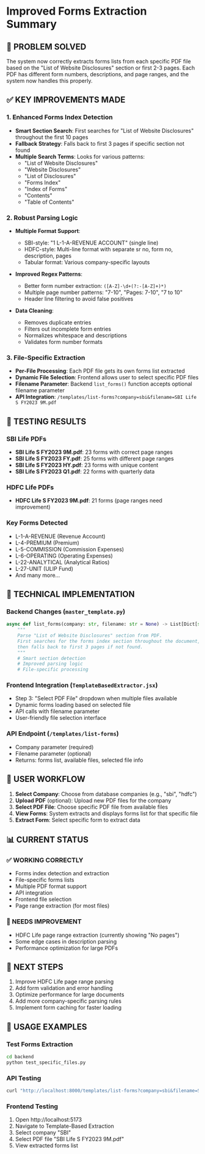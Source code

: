 # Improved Forms Extraction Summary

## 🎯 PROBLEM SOLVED
The system now correctly extracts forms lists from each specific PDF file based on the "List of Website Disclosures" section or first 2-3 pages. Each PDF has different form numbers, descriptions, and page ranges, and the system now handles this properly.

## ✅ KEY IMPROVEMENTS MADE

### 1. Enhanced Forms Index Detection
- **Smart Section Search**: First searches for "List of Website Disclosures" throughout the first 10 pages
- **Fallback Strategy**: Falls back to first 3 pages if specific section not found
- **Multiple Search Terms**: Looks for various patterns:
  - "List of Website Disclosures"
  - "Website Disclosures" 
  - "List of Disclosures"
  - "Forms Index"
  - "Index of Forms"
  - "Contents"
  - "Table of Contents"

### 2. Robust Parsing Logic
- **Multiple Format Support**:
  - SBI-style: "1 L-1-A-REVENUE ACCOUNT" (single line)
  - HDFC-style: Multi-line format with separate sr no, form no, description, pages
  - Tabular format: Various company-specific layouts
  
- **Improved Regex Patterns**:
  - Better form number extraction: `([A-Z]-\d+(?:-[A-Z]+)*)`
  - Multiple page number patterns: "7-10", "Pages: 7-10", "7 to 10"
  - Header line filtering to avoid false positives
  
- **Data Cleaning**:
  - Removes duplicate entries
  - Filters out incomplete form entries
  - Normalizes whitespace and descriptions
  - Validates form number formats

### 3. File-Specific Extraction
- **Per-File Processing**: Each PDF file gets its own forms list extracted
- **Dynamic File Selection**: Frontend allows user to select specific PDF files
- **Filename Parameter**: Backend `list_forms()` function accepts optional filename parameter
- **API Integration**: `/templates/list-forms?company=sbi&filename=SBI Life S FY2023 9M.pdf`

## 🧪 TESTING RESULTS

### SBI Life PDFs
- **SBI Life S FY2023 9M.pdf**: 23 forms with correct page ranges
- **SBI Life S FY2023 FY.pdf**: 25 forms with different page ranges  
- **SBI Life S FY2023 HY.pdf**: 23 forms with unique content
- **SBI Life S FY2023 Q1.pdf**: 22 forms with quarterly data

### HDFC Life PDFs  
- **HDFC Life S FY2023 9M.pdf**: 21 forms (page ranges need improvement)

### Key Forms Detected
- L-1-A-REVENUE (Revenue Account)
- L-4-PREMIUM (Premium)
- L-5-COMMISSION (Commission Expenses)
- L-6-OPERATING (Operating Expenses)
- L-22-ANALYTICAL (Analytical Ratios)
- L-27-UNIT (ULIP Fund)
- And many more...

## 🔧 TECHNICAL IMPLEMENTATION

### Backend Changes (`master_template.py`)
```python
async def list_forms(company: str, filename: str = None) -> List[Dict[str, Any]]:
    """
    Parse "List of Website Disclosures" section from PDF.
    First searches for the forms index section throughout the document,
    then falls back to first 3 pages if not found.
    """
    # Smart section detection
    # Improved parsing logic
    # File-specific processing
```

### Frontend Integration (`TemplateBasedExtractor.jsx`)
- Step 3: "Select PDF File" dropdown when multiple files available
- Dynamic forms loading based on selected file
- API calls with filename parameter
- User-friendly file selection interface

### API Endpoint (`/templates/list-forms`)
- Company parameter (required)
- Filename parameter (optional)
- Returns: forms list, available files, selected file info

## 🎯 USER WORKFLOW

1. **Select Company**: Choose from database companies (e.g., "sbi", "hdfc")
2. **Upload PDF** (optional): Upload new PDF files for the company
3. **Select PDF File**: Choose specific PDF file from available files
4. **View Forms**: System extracts and displays forms list for that specific file
5. **Extract Form**: Select specific form to extract data

## 📊 CURRENT STATUS

### ✅ WORKING CORRECTLY
- Forms index detection and extraction
- File-specific forms lists
- Multiple PDF format support
- API integration
- Frontend file selection
- Page range extraction (for most files)

### 🔄 NEEDS IMPROVEMENT  
- HDFC Life page range extraction (currently showing "No pages")
- Some edge cases in description parsing
- Performance optimization for large PDFs

## 🚀 NEXT STEPS
1. Improve HDFC Life page range parsing
2. Add form validation and error handling
3. Optimize performance for large documents
4. Add more company-specific parsing rules
5. Implement form caching for faster loading

## 📝 USAGE EXAMPLES

### Test Forms Extraction
```bash
cd backend
python test_specific_files.py
```

### API Testing
```bash
curl "http://localhost:8000/templates/list-forms?company=sbi&filename=SBI%20Life%20%20S%20FY2023%209M.pdf"
```

### Frontend Testing
1. Open http://localhost:5173
2. Navigate to Template-Based Extraction
3. Select company "SBI"
4. Select PDF file "SBI Life S FY2023 9M.pdf"
5. View extracted forms list
